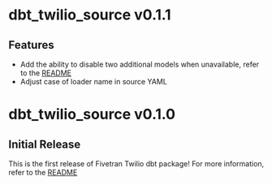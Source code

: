 # dbt_twilio_source v0.1.1

## Features
- Add the ability to disable two additional models when unavailable, refer to the [README](/README.md)
- Adjust case of loader name in source YAML

# dbt_twilio_source v0.1.0

## Initial Release
This is the first release of Fivetran Twilio dbt package! For more information, refer to the [README](/README.md)
